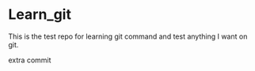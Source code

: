 # Learn_git
This is the test repo for learning git command and test anything I want on git.

extra commit
